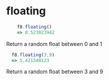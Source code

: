 # floating

```js
    f8.floating()
    => 0.523023942
```
Return a random float between 0 and 1
```js
  f8.floating(3,9)
  => 5.421340123
```
Return a random float between 3 and 9
